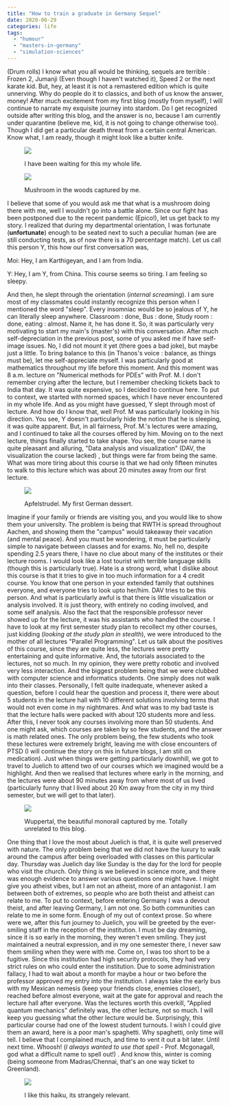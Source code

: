 ```yaml
---
title: "How to train a graduate in Germany Sequel"
date: 2020-06-29
categories: life
tags: 
  - "humour"
  - "masters-in-germany"
  - "simulation-sciences"
---
```


(Drum rolls) I know what you all would be thinking, sequels are terrible : Frozen 2, Jumanji (Even though I haven't watched it), Speed 2 or the next karate kid. But, hey, at least it is not a remastered edition which is quite unnerving. Why do people do it to classics, and both of us know the answer, money! After much excitement from my first blog (mostly from myself), I will continue to narrate my exquisite journey into stardom. Do I get recognized outside after writing this blog, and the answer is no, because I am currently under quarantine (believe me, kid, it is not going to change otherwise too). Though I did get a particular death threat from a certain central American. Know what, I am ready, though it might look like a butter knife.

<figure>

![](/assets/img/posts/img-20160915-wa0005-2.jpg)

<figcaption>

I have been waiting for this my whole life.

</figcaption>

</figure>

<figure>

![](/assets/img/posts/img-20171014-wa0003.jpg)

<figcaption>

Mushroom in the woods captured by me.

</figcaption>

</figure>

I believe that some of you would ask me that what is a mushroom doing there with me, well I wouldn't go into a battle alone. Since our fight has been postponed due to the recent pandemic (Epico!), let us get back to my story. I realized that during my departmental orientation, I was fortunate (**unfortunate**) enough to be seated next to such a peculiar human (we are still conducting tests, as of now there is a 70 percentage match). Let us call this person Y, this how our first conversation was,

Moi: Hey, I am Karthigeyan, and I am from India.

Y: Hey, I am Y, from China. This course seems so tiring. I am feeling so sleepy.

And then, he slept through the orientation (_internal screaming_). I am sure most of my classmates could instantly recognize this person when I mentioned the word "sleep". Every insomniac would be so jealous of Y, he can literally sleep anywhere. Classroom : done, Bus : done, Study room : done, eating : almost. Name it, he has done it. So, it was particularly very motivating to start my main's (master's) with this conversation. After much self-depreciation in the previous post, some of you asked me if have self-image issues. No, I did not mount it yet (there goes a bad joke), but maybe just a little. To bring balance to this (in Thanos's voice : balance, as things must be), let me self-appreciate myself. I was particularly good at mathematics throughout my life before this moment. And this moment was 8 a.m. lecture on "Numerical methods for PDEs" with Prof. M. I don't remember crying after the lecture, but I remember checking tickets back to India that day. It was quite expensive, so I decided to continue here. To put to context, we started with normed spaces, which I have never encountered in my whole life. And as you might have guessed, Y slept through most of lecture. And how do I know that, well Prof. M was particularly looking in his direction. You see, Y doesn't particularly hide the notion that he is sleeping, it was quite apparent. But, in all fairness, Prof. M.'s lectures were amazing, and I continued to take all the courses offered by him. Moving on to the next lecture, things finally started to take shape. You see, the course name is quite pleasant and alluring, "Data analysis and visualization" (DAV, the visualization the course lacked) , but things were far from being the same. What was more tiring about this course is that we had only fifteen minutes to walk to this lecture which was about 20 minutes away from our first lecture.

<figure>

![](/assets/img/posts/img-20171207-wa0000.jpg)

<figcaption>

Apfelstrudel. My first German dessert.

</figcaption>

</figure>

Imagine if your family or friends are visiting you, and you would like to show them your university. The problem is being that RWTH is spread throughout Aachen, and showing them the "campus" would takeaway their vacation (and mental peace). And you must be wondering, it must be particularly simple to navigate between classes and for exams. No, hell no, despite spending 2.5 years there, I have no clue about many of the institutes or their lecture rooms. I would look like a lost tourist with terrible language skills (though this is particularly true). Hate is a strong word, what I dislike about this course is that it tries to give in too much information for a 4 credit course. You know that one person in your extended family that outshines everyone, and everyone tries to look upto her/him. DAV tries to be this person. And what is particularly awful is that there is little visualization or analysis involved. It is just theory, with entirely no coding involved, and some self analysis. Also the fact that the responsible professor never showed up for the lecture, it was his assistants who handled the course. I have to look at my first semester study plan to recollect my other courses, just kidding (_looking at the study plan in stealth_), we were introduced to the mother of all lectures "Parallel Programming". Let us talk about the positives of this course, since they are quite less, the lectures were pretty entertaining and quite informative. And, the tutorials associated to the lectures, not so much. In my opinion, they were pretty robotic and involved very less interaction. And the biggest problem being that we were clubbed with computer science and informatics students. One simply does not walk into their classes. Personally, I felt quite inadequate, whenever asked a question, before I could hear the question and process it, there were about 5 students in the lecture hall with 10 different solutions involving terms that would not even come in my nightmares. And what was to my bad taste is that the lecture halls were packed with about 120 students more and less. After this, I never took any courses involving more than 50 students. And one might ask, which courses are taken by so few students, and the answer is math related ones. The only problem being, the few students who took these lectures were extremely bright, leaving me with close encounters of PTSD (I will continue the story on this in future blogs, I am still on medication). Just when things were getting particularly downhill, we got to travel to Juelich to attend two of our courses which we imagined would be a highlight. And then we realised that lectures where early in the morning, and the lectures were about 90 minutes away from where most of us lived (particularly funny that I lived about 20 Km away from the city in my third semester, but we will get to that later).

<figure>

![](/assets/img/posts/img_4857.jpg)

<figcaption>

Wuppertal, the beautiful monorail captured by me. Totally unrelated to this blog.

</figcaption>

</figure>

One thing that I love the most about Juelich is that, it is quite well preserved with nature. The only problem being that we did not have the luxury to walk around the campus after being overloaded with classes on this particular day. Thursday was Juelich day like Sunday is the day for the lord for people who visit the church. Only thing is we believed in science more, and there was enough evidence to answer various questions one might have. I might give you atheist vibes, but I am not an atheist, more of an antagonist. I am between both of extremes, so people who are both theist and atheist can relate to me. To put to context, before entering Germany I was a devout theist, and after leaving Germany, I am not one. So both communities can relate to me in some form. Enough of my out of context prose. So where were we, after this fun journey to Juelich, you will be greeted by the ever-smiling staff in the reception of the institution. I must be day dreaming, since it is so early in the morning, they weren't even smiling. They just maintained a neutral expression, and in my one semester there, I never saw them smiling when they were with me. Come on, I was too short to be a fugitive. Since this institution had high security protocols, they had very strict rules on who could enter the institution. Due to some administration fallacy, I had to wait about a month for maybe a hour or two before the professor approved my entry into the institution. I always take the early bus with my Mexican nemesis (keep your friends close, enemies closer), reached before almost everyone, wait at the gate for approval and reach the lecture hall after everyone. Was the lectures worth this overkill, "Applied quantum mechanics" definitely was, the other lecture, not so much. I will keep you guessing what the other lecture would be. Surprisingly, this particular course had one of the lowest student turnouts. I wish I could give them an award, here is a poor man's spaghetti. Why spaghetti, only time will tell. I believe that I complained much, and time to vent it out a bit later. Until next time. Whoosh! (_I always wanted to use that spell_ - Prof. Mcgonagall, god what a difficult name to spell out!) . And know this, winter is coming (being someone from Madras/Chennai, that's an one way ticket to Greenland).

<figure>

![](/assets/img/posts/img-20171208-wa0008.jpg)

<figcaption>

I like this haiku, its strangely relevant.

</figcaption>

</figure>

